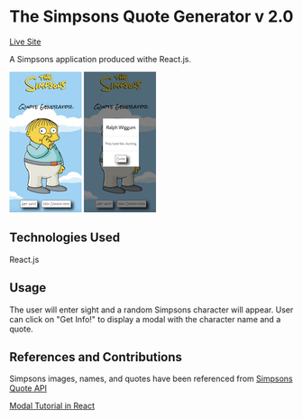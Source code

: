 # The Simpsons Quote Generator v 2.0

[Live Site](https://simpsonsquotegenerator.netlify.app/)

A Simpsons application produced withe React.js.

![ralph](/src/images/screenshot.png)
![modal](/src/images/modal.png)

## Technologies Used

React.js

## Usage

The user will enter sight and a random Simpsons character will appear. User can click on "Get Info!" to display a modal with the character name and a quote.

## References and Contributions

Simpsons images, names, and quotes have been referenced from [Simpsons Quote API](https://thesimpsonsquoteapi.glitch.me/)

[Modal Tutorial in React](https://medium.com/tinyso/how-to-create-a-modal-component-in-react-from-basic-to-advanced-a3357a2a716a)
